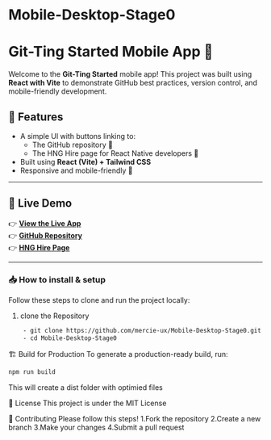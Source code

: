 # Mobile-Desktop-Stage0
# Git-Ting Started Mobile App 📱
Welcome to the **Git-Ting Started** mobile app!
This project was built using **React with Vite** to demonstrate GitHub best practices, version control, and mobile-friendly development.

## 📌 Features
- A simple UI with buttons linking to:
  - The GitHub repository 📂
  - The HNG Hire page for React Native developers 💼
- Built using **React (Vite) + Tailwind CSS**
- Responsive and mobile-friendly 📱

---

## 🔗 Live Demo
👉 **[View the Live App](https://your-deployment-url.com/)**  
👉 **[GitHub Repository](https://github.com/mercie-ux/Mobile-Desktop-Stage0.git)**  
👉 **[HNG Hire Page](http://hng.tech/hire/react-native-developers)**  

---

### 📥 How to install & setup
Follow these steps to clone and run the project locally:
1. clone the Repository
```sh
    - git clone https://github.com/mercie-ux/Mobile-Desktop-Stage0.git
    - cd Mobile-Desktop-Stage0
```

🏗️ Build for Production
To generate a production-ready build, run:
``` sh
npm run build
```
This will create a dist folder with optimied files

📜 License
This project is under the MIT License

🤝 Contributing
Please follow this steps!
1.Fork the repository
2.Create a new branch
3.Make your changes
4.Submit a pull request
